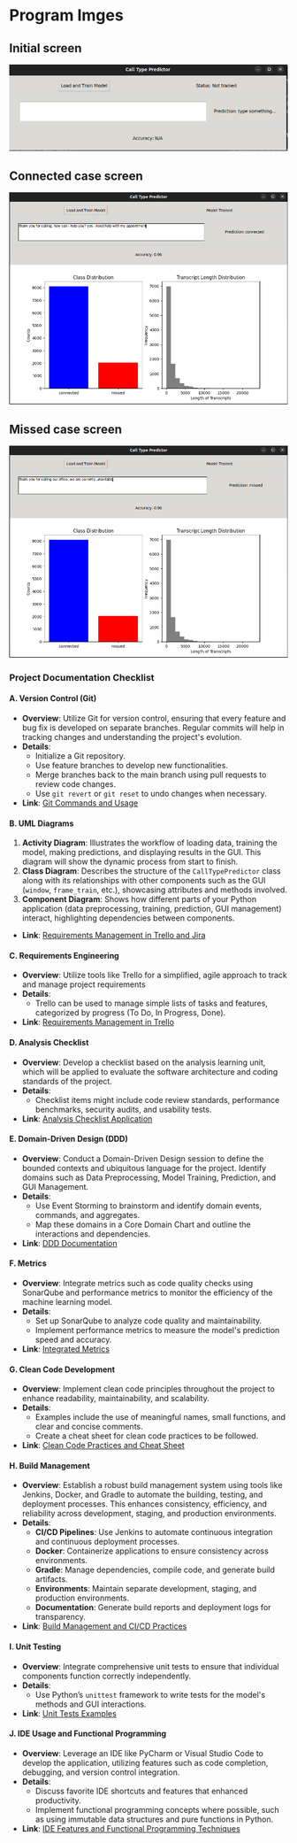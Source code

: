 # Program Imges

## Initial screen

![Initial Screen](./images/start-screen.png)

## Connected case screen

![Connected](./images/connected.png)

## Missed case screen

![Missed](./images/missed.png)

### Project Documentation Checklist

#### **A. Version Control (Git)**

- **Overview**: Utilize Git for version control, ensuring that every feature and bug fix is developed on separate branches. Regular commits will help in tracking changes and understanding the project's evolution.
- **Details**:
  - Initialize a Git repository.
  - Use feature branches to develop new functionalities.
  - Merge branches back to the main branch using pull requests to review code changes.
  - Use `git revert` or `git reset` to undo changes when necessary.
- **Link**: [Git Commands and Usage](./documents/Version_Control_GIT.md)

#### **B. UML Diagrams**

1. **Activity Diagram**: Illustrates the workflow of loading data, training the model, making predictions, and displaying results in the GUI. This diagram will show the dynamic process from start to finish.
2. **Class Diagram**: Describes the structure of the `CallTypePredictor` class along with its relationships with other components such as the GUI (`window`, `frame_train`, etc.), showcasing attributes and methods involved.
3. **Component Diagram**: Shows how different parts of your Python application (data preprocessing, training, prediction, GUI management) interact, highlighting dependencies between components.

- **Link**: [Requirements Management in Trello and Jira](./documents/UML_Diagrams_README.md)

#### **C. Requirements Engineering**

- **Overview**: Utilize tools like Trello for a simplified, agile approach to track and manage project requirements
- **Details**:
  - Trello can be used to manage simple lists of tasks and features, categorized by progress (To Do, In Progress, Done).
- **Link**: [Requirements Management in Trello](./documents/Requirements_Engineering_README.md)

#### **D. Analysis Checklist**

- **Overview**: Develop a checklist based on the analysis learning unit, which will be applied to evaluate the software architecture and coding standards of the project.
- **Details**:
  - Checklist items might include code review standards, performance benchmarks, security audits, and usability tests.
- **Link**: [Analysis Checklist Application](./documents/Analysis_Checklist_README.md)

#### **E. Domain-Driven Design (DDD)**

- **Overview**: Conduct a Domain-Driven Design session to define the bounded contexts and ubiquitous language for the project. Identify domains such as Data Preprocessing, Model Training, Prediction, and GUI Management.
- **Details**:
  - Use Event Storming to brainstorm and identify domain events, commands, and aggregates.
  - Map these domains in a Core Domain Chart and outline the interactions and dependencies.
- **Link**: [DDD Documentation](./documents/Domain_Driven_Design_README.md)

#### **F. Metrics**

- **Overview**: Integrate metrics such as code quality checks using SonarQube and performance metrics to monitor the efficiency of the machine learning model.
- **Details**:
  - Set up SonarQube to analyze code quality and maintainability.
  - Implement performance metrics to measure the model's prediction speed and accuracy.
- **Link**: [Integrated Metrics](./documents/Metrics_README.md)

#### **G. Clean Code Development**

- **Overview**: Implement clean code principles throughout the project to enhance readability, maintainability, and scalability.
- **Details**:
  - Examples include the use of meaningful names, small functions, and clear and concise comments.
  - Create a cheat sheet for clean code practices to be followed.
- **Link**: [Clean Code Practices and Cheat Sheet](./documents/Clean_Code_Development_README.md)

#### **H. Build Management**

- **Overview**: Establish a robust build management system using tools like Jenkins, Docker, and Gradle to automate the building, testing, and deployment processes. This enhances consistency, efficiency, and reliability across development, staging, and production environments.
- **Details**:
  - **CI/CD Pipelines**: Use Jenkins to automate continuous integration and continuous deployment processes.
  - **Docker**: Containerize applications to ensure consistency across environments.
  - **Gradle**: Manage dependencies, compile code, and generate build artifacts.
  - **Environments**: Maintain separate development, staging, and production environments.
  - **Documentation**: Generate build reports and deployment logs for transparency.
- **Link**: [Build Management and CI/CD Practices](./documents/Build_Management_README.md)

#### **I. Unit Testing**

- **Overview**: Integrate comprehensive unit tests to ensure that individual components function correctly independently.
- **Details**:
  - Use Python’s `unittest` framework to write tests for the model's methods and GUI interactions.
- **Link**: [Unit Tests Examples](./documents/Unit_Testing_README.md)

#### **J. IDE Usage and Functional Programming**

- **Overview**: Leverage an IDE like PyCharm or Visual Studio Code to develop the application, utilizing features such as code completion, debugging, and version control integration.
- **Details**:
  - Discuss favorite IDE shortcuts and features that enhanced productivity.
  - Implement functional programming concepts where possible, such as using immutable data structures and pure functions in Python.
- **Link**: [IDE Features and Functional Programming Techniques](./documents/Functional_Programming_README.md)
